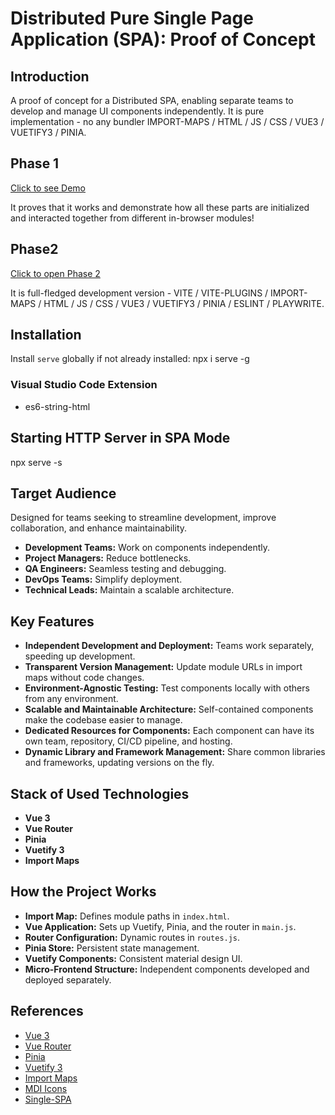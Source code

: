 # Distributed Pure Single Page Application (SPA): Proof of Concept

## Introduction

A proof of concept for a Distributed SPA, enabling separate teams to develop and manage UI components independently.
It is pure implementation - no any bundler IMPORT-MAPS / HTML / JS / CSS / VUE3 / VUETIFY3 / PINIA.

## Phase 1

[Click to see Demo](https://xaxay.github.io/poc-mfe-pure/)

It proves that it works and demonstrate how all these parts are initialized and interacted together from different in-browser modules!

## Phase2

[Click to open Phase 2](https://xaxay.github.io/poc-mfe-vite/)

It is full-fledged development version - VITE / VITE-PLUGINS / IMPORT-MAPS / HTML / JS / CSS / VUE3 / VUETIFY3 / PINIA / ESLINT / PLAYWRITE.


## Installation

Install `serve` globally if not already installed: npx i serve -g

### Visual Studio Code Extension

- es6-string-html

## Starting HTTP Server in SPA Mode

npx serve -s

## Target Audience

Designed for teams seeking to streamline development, improve collaboration, and enhance maintainability.

- **Development Teams:** Work on components independently.
- **Project Managers:** Reduce bottlenecks.
- **QA Engineers:** Seamless testing and debugging.
- **DevOps Teams:** Simplify deployment.
- **Technical Leads:** Maintain a scalable architecture.

## Key Features

- **Independent Development and Deployment:** Teams work separately, speeding up development.
- **Transparent Version Management:** Update module URLs in import maps without code changes.
- **Environment-Agnostic Testing:** Test components locally with others from any environment.
- **Scalable and Maintainable Architecture:** Self-contained components make the codebase easier to manage.
- **Dedicated Resources for Components:** Each component can have its own team, repository, CI/CD pipeline, and hosting.
- **Dynamic Library and Framework Management:** Share common libraries and frameworks, updating versions on the fly.

## Stack of Used Technologies

- **Vue 3**
- **Vue Router**
- **Pinia**
- **Vuetify 3**
- **Import Maps**

## How the Project Works

- **Import Map:** Defines module paths in `index.html`.
- **Vue Application:** Sets up Vuetify, Pinia, and the router in `main.js`.
- **Router Configuration:** Dynamic routes in `routes.js`.
- **Pinia Store:** Persistent state management.
- **Vuetify Components:** Consistent material design UI.
- **Micro-Frontend Structure:** Independent components developed and deployed separately.

## References

- [Vue 3](https://vuejs.org/)
- [Vue Router](https://router.vuejs.org/)
- [Pinia](https://pinia.vuejs.org/)
- [Vuetify 3](https://next.vuetifyjs.com/en/)
- [Import Maps](https://github.com/WICG/import-maps)
- [MDI Icons](https://materialdesignicons.com/)
- [Single-SPA](https://single-spa.js.org/)
